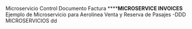 Microservicio Control Documento Factura
************MICROSERVICE INVOICES********
Ejemplo de Microservicio para Aerolinea Venta y Reserva de Pasajes
-DDD
MICROSERVICIOS
dd